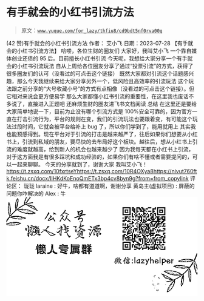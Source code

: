 # 有手就会的小红书引流方法

> 原文：[`www.yuque.com/for_lazy/thfiu8/cd9bdt5nf0rva00q`](https://www.yuque.com/for_lazy/thfiu8/cd9bdt5nf0rva00q)

<ne-h2 id="2b4a8ba3" data-lake-id="2b4a8ba3"><ne-heading-ext><ne-heading-anchor></ne-heading-anchor><ne-heading-fold></ne-heading-fold></ne-heading-ext><ne-heading-content><ne-text id="ue08c0b2c">(42 赞)有手就会的小红书引流方法</ne-text></ne-heading-content></ne-h2> <ne-p id="ua409c4ac" data-lake-id="ua409c4ac"><ne-text id="u85b9b830">作者： 艾小飞</ne-text></ne-p> <ne-p id="u1cdeaac0" data-lake-id="u1cdeaac0"><ne-text id="u3484ca3a">日期：2023-07-28</ne-text></ne-p> <ne-p id="u3909201b" data-lake-id="u3909201b"><ne-text id="u7c7ec113">【有手就会的小红书引流方法】</ne-text></ne-p> <ne-p id="u3cfa63be" data-lake-id="u3cfa63be"><ne-text id="u44b4d17e">哈喽，各位生财的圈友们</ne-text> <ne-text id="ue2b5c0f2">大家好，我叫艾小飞</ne-text></ne-p> <ne-p id="u7ea6602d" data-lake-id="u7ea6602d"><ne-text id="ubab2891a">一个靠自媒体创业还债的 95 后。目前擅长小红书引流</ne-text></ne-p> <ne-p id="u4458b962" data-lake-id="u4458b962"><ne-text id="udbb8fe70">今天呢，我想给大家分享一个有手就会的小红书引流玩法</ne-text></ne-p> <ne-p id="u216a767e" data-lake-id="u216a767e"><ne-text id="ube4d28d1">自从上周给各位圈友分享了通过“投票引流”的方式，获得了很多圈友们的认可（没看过的可点击这个链接）</ne-text></ne-p> <ne-p id="uf152a8af" data-lake-id="uf152a8af"><ne-text id="u0fc74ac4">既然大家都对引流这个话题感兴趣，那么今天我继续来给大家分享另外一个，低风险且高效率的引流玩法</ne-text></ne-p> <ne-p id="ucae1c8ef" data-lake-id="ucae1c8ef"><ne-text id="u5fd5655e">这个玩法跟之前分享的“大号收藏小号”的方式有点相像（没看过的可点击这个链接）。但它相对来说会更方便易学</ne-text></ne-p> <ne-p id="ue46eb77a" data-lake-id="ue46eb77a"><ne-text id="u23dc34ea">那么大家都懂小红书引流的重要性，在这里我也废话不多说了，直接进入正题吧</ne-text></ne-p> <ne-p id="uaa0e8fb8" data-lake-id="uaa0e8fb8"><ne-text id="udd261d66">还麻烦生财的圈友进飞书文档阅读</ne-text></ne-p> <ne-p id="u7a747bba" data-lake-id="u7a747bba"><ne-text id="u542df93a">总结</ne-text></ne-p> <ne-p id="u293d62bf" data-lake-id="u293d62bf"><ne-text id="u24db378c">在这里还是要给大家简单地说一下，目前为止没有哪个引流方式是 100%安全可靠的，因为官方一直在打击引流行为，平台的规则在变，我们的引流玩法也要跟着变，有可能这个玩法过段时间，它就会被平台给补上 bug 了，所以你们学到了，能用就用上</ne-text></ne-p> <ne-p id="u616c6dba" data-lake-id="u616c6dba"><ne-text id="ua21ff086">其实我也能预感得到。现在平台对于引流的打击是越来越严了，往后如果你们想要从小红书上，引流到私域的朋友，要尽快的去布局好这个板块。越往后，想从小红书上引流的难度就越高，给到新人的机会也越来越少了</ne-text></ne-p> <ne-p id="u3fc39f92" data-lake-id="u3fc39f92"><ne-text id="u994bcde5">因为我每天都在小红书上引流，对于这方面我是有很多踩坑和成功经验的，如果你们有啥不懂或者需要提问的，可以一起来聊聊。</ne-text></ne-p> <ne-p id="ue7464fea" data-lake-id="ue7464fea"><ne-text id="ubeb2a7ef">今天的分享就到了，谢谢大家</ne-text></ne-p> <ne-p id="u066b32f2" data-lake-id="u066b32f2"><ne-text id="ubd26f188">我叫艾小飞！</ne-text>[<ne-text id="u40bba7de">https://t.zsxq.com/10fxrtseY</ne-text>](https://t.zsxq.com/10fxrtseY)[<ne-text id="udfac9b8f">https://t.zsxq.com/10R4OXya8</ne-text>](https://t.zsxq.com/10R4OXya8)[<ne-text id="ue7fc9a65">https://nivut760ftk.feishu.cn/docx/IIHKdKoEnoQmETx3bp4cv8byn9g?from=from_copylink</ne-text>](https://nivut760ftk.feishu.cn/docx/IIHKdKoEnoQmETx3bp4cv8byn9g?from=from_copylink)</ne-p> <ne-hole id="u5bac2d95" data-lake-id="u5bac2d95"><ne-card data-card-name="hr" data-card-type="block" id="WwRz8" data-event-boundary="card"><ne-p id="u39171be4" data-lake-id="u39171be4"><ne-text id="ub0f44117">评论区：</ne-text></ne-p> <ne-p id="u021e20d9" data-lake-id="u021e20d9"><ne-text id="u2a1c548b">珑珑 laraine : 好牛，啥都有道道啊，谢谢分享</ne-text> <ne-text id="u58328e77">黄岛主(虚拟项目) : 屏蔽的问题你咋解决的</ne-text> <ne-text id="uf09fd58a">Alex : 牛</ne-text></ne-p> <ne-p id="u37f1330e" data-lake-id="u37f1330e"><ne-card data-card-name="image" data-card-type="inline" id="W40F8" data-event-boundary="card">![](img/894d30a529e7c37bcd3392323c99941c.png)  <ne-hole id="uf256b4e4" data-lake-id="uf256b4e4"><ne-card data-card-name="hr" data-card-type="block" id="pOfwm" data-event-boundary="card"></ne-card></ne-hole></ne-card></ne-p></ne-card></ne-hole>